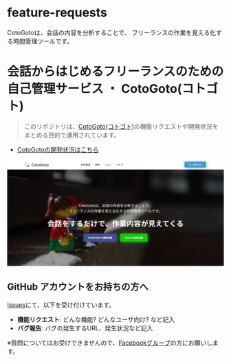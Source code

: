 # feature-requests
CotoGotoは、会話の内容を分析することで、 フリーランスの作業を見える化する時間管理ツールです。

# 会話からはじめるフリーランスのための自己管理サービス ・ CotoGoto(コトゴト)

> このリポジトリは、[CotoGoto(コトゴト)](https://www.cotogoto.ai/)の機能リクエストや開発状況をまとめる目的で運用されています。

- [CotoGotoの開発状況はこちら](https://github.com/orgs/cotogoto/projects/1?fullscreen=true)

![画面](image.png)


## GitHub アカウントをお持ちの方へ

[Issues](https://github.com/cotogoto/feature-requests/issues)にて、以下を受け付けています。

- **機能リクエスト**: どんな機能? どんなユーザ向け? など記入
- **バグ報告**: バグの発生するURL、発生状況など記入

※質問についてはお受けできませんので、[Facebookグループ](https://www.facebook.com/cotogotoAI/)の方にお願いします。

